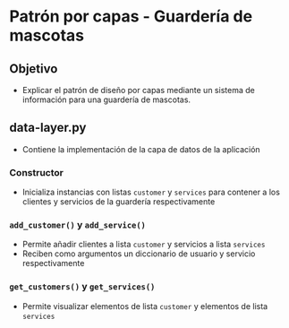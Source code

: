 # Patrón por capas - Guardería de mascotas

## Objetivo
- Explicar el patrón de diseño por capas mediante un sistema de información para una guardería de mascotas.

## data-layer.py
- Contiene la implementación de la capa de datos de la aplicación

### Constructor
- Inicializa instancias con listas `customer` y `services` para contener a los clientes y servicios de la guardería respectivamente

### `add_customer()` y `add_service()`
- Permite añadir clientes a lista `customer` y servicios a lista `services`
- Reciben como argumentos un diccionario de usuario y servicio respectivamente

### `get_customers()` y `get_services()`
- Permite visualizar elementos de lista `customer` y elementos de lista `services`